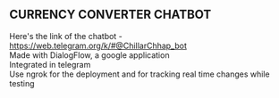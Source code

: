 ## CURRENCY CONVERTER CHATBOT

Here's the link of the chatbot - https://web.telegram.org/k/#@ChillarChhap_bot
<br>
Made with DialogFlow, a google application
<br>
Integrated in telegram 
<br>
Use ngrok for the deployment and for tracking real time changes while testing

